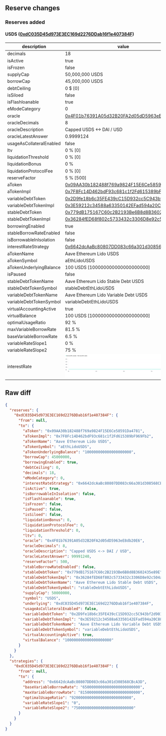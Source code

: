 ## Reserve changes

### Reserves added

#### USDS ([0xdC035D45d973E3EC169d2276DDab16f1e407384F](https://etherscan.io/address/0xdC035D45d973E3EC169d2276DDab16f1e407384F))

| description | value |
| --- | --- |
| decimals | 18 |
| isActive | true |
| isFrozen | false |
| supplyCap | 50,000,000 USDS |
| borrowCap | 45,000,000 USDS |
| debtCeiling | 0 $ [0] |
| isSiloed | false |
| isFlashloanable | true |
| eModeCategory | 0 |
| oracle | [0x4F01b76391A05d32B20FA2d05dD5963eE8db20E6](https://etherscan.io/address/0x4F01b76391A05d32B20FA2d05dD5963eE8db20E6) |
| oracleDecimals | 8 |
| oracleDescription | Capped USDS <-> DAI / USD |
| oracleLatestAnswer | 0.9999124 |
| usageAsCollateralEnabled | false |
| ltv | 0 % [0] |
| liquidationThreshold | 0 % [0] |
| liquidationBonus | 0 % |
| liquidationProtocolFee | 0 % [0] |
| reserveFactor | 5 % [500] |
| aToken | [0x09AA30b182488f769a9824F15E6Ce58591Da4781](https://etherscan.io/address/0x09AA30b182488f769a9824F15E6Ce58591Da4781) |
| aTokenImpl | [0x7F8Fc14D462bdF93c681c1f2Fd615389bF969Fb2](https://etherscan.io/address/0x7F8Fc14D462bdF93c681c1f2Fd615389bF969Fb2) |
| variableDebtToken | [0x2D9fe18b6c35FE439cC15D932cc5C943bf2d901E](https://etherscan.io/address/0x2D9fe18b6c35FE439cC15D932cc5C943bf2d901E) |
| variableDebtTokenImpl | [0x3E59212c34588a63350142EFad594a20C88C2CEd](https://etherscan.io/address/0x3E59212c34588a63350142EFad594a20C88C2CEd) |
| stableDebtToken | [0x779dB175167C60c2B2193Be6B8d8B3602435e89E](https://etherscan.io/address/0x779dB175167C60c2B2193Be6B8d8B3602435e89E) |
| stableDebtTokenImpl | [0x36284fED68f802c5733432c3306D8e92c504a243](https://etherscan.io/address/0x36284fED68f802c5733432c3306D8e92c504a243) |
| borrowingEnabled | true |
| stableBorrowRateEnabled | false |
| isBorrowableInIsolation | false |
| interestRateStrategy | [0x6642dcAaBc80807DD083c66a301d308568CBcA3D](https://etherscan.io/address/0x6642dcAaBc80807DD083c66a301d308568CBcA3D) |
| aTokenName | Aave Ethereum Lido USDS |
| aTokenSymbol | aEthLidoUSDS |
| aTokenUnderlyingBalance | 100 USDS [100000000000000000000] |
| isPaused | false |
| stableDebtTokenName | Aave Ethereum Lido Stable Debt USDS |
| stableDebtTokenSymbol | stableDebtEthLidoUSDS |
| variableDebtTokenName | Aave Ethereum Lido Variable Debt USDS |
| variableDebtTokenSymbol | variableDebtEthLidoUSDS |
| virtualAccountingActive | true |
| virtualBalance | 100 USDS [100000000000000000000] |
| optimalUsageRatio | 92 % |
| maxVariableBorrowRate | 81.5 % |
| baseVariableBorrowRate | 6.5 % |
| variableRateSlope1 | 0 % |
| variableRateSlope2 | 75 % |
| interestRate | ![ir](/.assets/f271bbad7d5cc58fa780fcefa1e9415e13d1dda0.svg) |


## Raw diff

```json
{
  "reserves": {
    "0xdC035D45d973E3EC169d2276DDab16f1e407384F": {
      "from": null,
      "to": {
        "aToken": "0x09AA30b182488f769a9824F15E6Ce58591Da4781",
        "aTokenImpl": "0x7F8Fc14D462bdF93c681c1f2Fd615389bF969Fb2",
        "aTokenName": "Aave Ethereum Lido USDS",
        "aTokenSymbol": "aEthLidoUSDS",
        "aTokenUnderlyingBalance": "100000000000000000000",
        "borrowCap": 45000000,
        "borrowingEnabled": true,
        "debtCeiling": 0,
        "decimals": 18,
        "eModeCategory": 0,
        "interestRateStrategy": "0x6642dcAaBc80807DD083c66a301d308568CBcA3D",
        "isActive": true,
        "isBorrowableInIsolation": false,
        "isFlashloanable": true,
        "isFrozen": false,
        "isPaused": false,
        "isSiloed": false,
        "liquidationBonus": 0,
        "liquidationProtocolFee": 0,
        "liquidationThreshold": 0,
        "ltv": 0,
        "oracle": "0x4F01b76391A05d32B20FA2d05dD5963eE8db20E6",
        "oracleDecimals": 8,
        "oracleDescription": "Capped USDS <-> DAI / USD",
        "oracleLatestAnswer": 99991240,
        "reserveFactor": 500,
        "stableBorrowRateEnabled": false,
        "stableDebtToken": "0x779dB175167C60c2B2193Be6B8d8B3602435e89E",
        "stableDebtTokenImpl": "0x36284fED68f802c5733432c3306D8e92c504a243",
        "stableDebtTokenName": "Aave Ethereum Lido Stable Debt USDS",
        "stableDebtTokenSymbol": "stableDebtEthLidoUSDS",
        "supplyCap": 50000000,
        "symbol": "USDS",
        "underlying": "0xdC035D45d973E3EC169d2276DDab16f1e407384F",
        "usageAsCollateralEnabled": false,
        "variableDebtToken": "0x2D9fe18b6c35FE439cC15D932cc5C943bf2d901E",
        "variableDebtTokenImpl": "0x3E59212c34588a63350142EFad594a20C88C2CEd",
        "variableDebtTokenName": "Aave Ethereum Lido Variable Debt USDS",
        "variableDebtTokenSymbol": "variableDebtEthLidoUSDS",
        "virtualAccountingActive": true,
        "virtualBalance": "100000000000000000000"
      }
    }
  },
  "strategies": {
    "0xdC035D45d973E3EC169d2276DDab16f1e407384F": {
      "from": null,
      "to": {
        "address": "0x6642dcAaBc80807DD083c66a301d308568CBcA3D",
        "baseVariableBorrowRate": "65000000000000000000000000",
        "maxVariableBorrowRate": "815000000000000000000000000",
        "optimalUsageRatio": "920000000000000000000000000",
        "variableRateSlope1": "0",
        "variableRateSlope2": "750000000000000000000000000"
      }
    }
  }
}
```